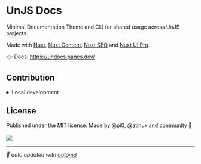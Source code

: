 # UnJS Docs

Minimal Documentation Theme and CLI for shared usage across UnJS projects.

Made with [Nuxt](https://nuxt.com/), [Nuxt Content](https://content.nuxt.com), [Nuxt SEO](https://nuxtseo.com) and [Nuxt UI Pro](https://ui.nuxt.com/pro).

👉 Docs: https://undocs.pages.dev/

## Contribution

<details>
  <summary>Local development</summary>

- Clone this repository
- Install the latest LTS version of [Node.js](https://nodejs.org/en/)
- Enable [Corepack](https://github.com/nodejs/corepack) using `corepack enable`
- Install dependencies using `bun install`
- Run tests using `bun dev`

</details>

<!-- /automd -->

## License

<!-- automd:contributors license=MIT author="pi0,atinux" -->

Published under the [MIT](https://github.com/unjs/undocs/blob/main/LICENSE) license.
Made by [@pi0](https://github.com/pi0), [@atinux](https://github.com/atinux) and [community](https://github.com/unjs/undocs/graphs/contributors) 💛
<br><br>
<a href="https://github.com/unjs/undocs/graphs/contributors">
<img src="https://contrib.rocks/image?repo=unjs/undocs" />
</a>

<!-- /automd -->

<!-- automd:with-automd -->

---

_🤖 auto updated with [automd](https://automd.unjs.io)_

<!-- /automd -->
